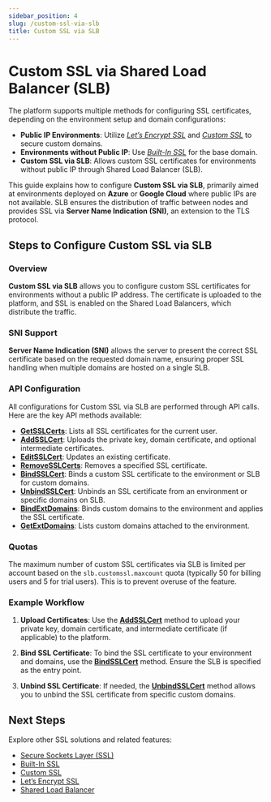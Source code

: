 ```yaml
---
sidebar_position: 4
slug: /custom-ssl-via-slb
title: Custom SSL via SLB
---
```

# Custom SSL via Shared Load Balancer (SLB)

The platform supports multiple methods for configuring SSL certificates, depending on the environment setup and domain configurations:

- **Public IP Environments**: Utilize _[Let’s Encrypt SSL](<https://docs.dewacloud.com/docs/lets-encrypt-ssl>)_ and _[Custom SSL](<https://docs.dewacloud.com/docs/custom-ssl>)_ to secure custom domains.
- **Environments without Public IP**: Use _[Built-In SSL](<https://docs.dewacloud.com/docs/built-in-ssl>)_ for the base domain.
- **Custom SSL via SLB**: Allows custom SSL certificates for environments without public IP through Shared Load Balancer (SLB).

This guide explains how to configure **Custom SSL via SLB**, primarily aimed at environments deployed on **Azure** or **Google Cloud** where public IPs are not available. SLB ensures the distribution of traffic between nodes and provides SSL via **Server Name Indication (SNI)**, an extension to the TLS protocol.

## Steps to Configure Custom SSL via SLB

### Overview

**Custom SSL via SLB** allows you to configure custom SSL certificates for environments without a public IP address. The certificate is uploaded to the platform, and SSL is enabled on the Shared Load Balancers, which distribute the traffic.

### SNI Support

**Server Name Indication (SNI)** allows the server to present the correct SSL certificate based on the requested domain name, ensuring proper SSL handling when multiple domains are hosted on a single SLB.

### API Configuration

All configurations for Custom SSL via SLB are performed through API calls. Here are the key API methods available:

- **[GetSSLCerts](<https://docs.jelastic.com/api/#!/api/environment.Binder-method-GetSSLCerts>)**: Lists all SSL certificates for the current user.
- **[AddSSLCert](<https://docs.jelastic.com/api/#!/api/environment.Binder-method-AddSSLCert>)**: Uploads the private key, domain certificate, and optional intermediate certificates.
- **[EditSSLCert](<https://docs.jelastic.com/api/#!/api/environment.Binder-method-EditSSLCert>)**: Updates an existing certificate.
- **[RemoveSSLCerts](<https://docs.jelastic.com/api/#!/api/environment.Binder-method-RemoveSSLCerts>)**: Removes a specified SSL certificate.
- **[BindSSLCert](<https://docs.jelastic.com/api/#!/api/environment.Binder-method-BindSSLCert>)**: Binds a custom SSL certificate to the environment or SLB for custom domains.
- **[UnbindSSLCert](<https://docs.jelastic.com/api/#!/api/environment.Binder-method-UnbindSSLCert>)**: Unbinds an SSL certificate from an environment or specific domains on SLB.
- **[BindExtDomains](<https://docs.jelastic.com/api/#!/api/environment.Binder-method-BindExtDomains>)**: Binds custom domains to the environment and applies the SSL certificate.
- **[GetExtDomains](<https://docs.jelastic.com/api/#!/api/environment.Binder-method-GetExtDomains>)**: Lists custom domains attached to the environment.

### Quotas

The maximum number of custom SSL certificates via SLB is limited per account based on the `slb.customssl.maxcount` quota (typically 50 for billing users and 5 for trial users). This is to prevent overuse of the feature.

### Example Workflow

1. **Upload Certificates**:
   Use the **[AddSSLCert](<https://docs.jelastic.com/api/#!/api/environment.Binder-method-AddSSLCert>)** method to upload your private key, domain certificate, and intermediate certificate (if applicable) to the platform.

2. **Bind SSL Certificate**:
   To bind the SSL certificate to your environment and domains, use the **[BindSSLCert](<https://docs.jelastic.com/api/#!/api/environment.Binder-method-BindSSLCert>)** method. Ensure the SLB is specified as the entry point.

3. **Unbind SSL Certificate**:
   If needed, the **[UnbindSSLCert](<https://docs.jelastic.com/api/#!/api/environment.Binder-method-UnbindSSLCert>)** method allows you to unbind the SSL certificate from specific custom domains.

## Next Steps

Explore other SSL solutions and related features:

- [Secure Sockets Layer (SSL)](<https://docs.dewacloud.com/docs/secure-sockets-layer>)
- [Built-In SSL](<https://docs.dewacloud.com/docs/built-in-ssl>)
- [Custom SSL](<https://docs.dewacloud.com/docs/custom-ssl>)
- [Let’s Encrypt SSL](<https://docs.dewacloud.com/docs/lets-encrypt-ssl>)
- [Shared Load Balancer](<https://docs.dewacloud.com/docs/shared-load-balancer>)